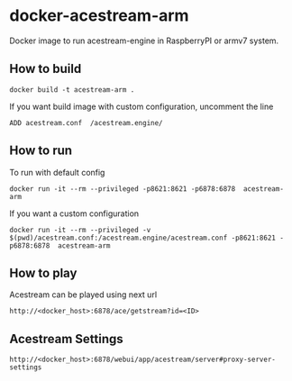 # docker-acestream-arm
Docker image to run acestream-engine in RaspberryPI or armv7 system.

## How to build
```
docker build -t acestream-arm .
```
If you want build image with custom configuration, uncomment the line 
```
ADD acestream.conf  /acestream.engine/
```


## How to run
To run with default config
```
docker run -it --rm --privileged -p8621:8621 -p6878:6878  acestream-arm
```
If you want a custom configuration
```
docker run -it --rm --privileged -v $(pwd)/acestream.conf:/acestream.engine/acestream.conf -p8621:8621 -p6878:6878  acestream-arm
```

## How to play
Acestream can be played using next url
```
http://<docker_host>:6878/ace/getstream?id=<ID>
```

## Acestream Settings
```
http://<docker_host>:6878/webui/app/acestream/server#proxy-server-settings
```

